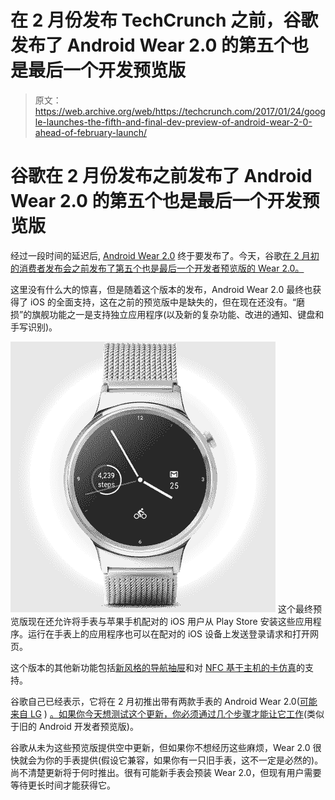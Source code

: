 # 在 2 月份发布 TechCrunch 之前，谷歌发布了 Android Wear 2.0 的第五个也是最后一个开发预览版

> 原文：<https://web.archive.org/web/https://techcrunch.com/2017/01/24/google-launches-the-fifth-and-final-dev-preview-of-android-wear-2-0-ahead-of-february-launch/>

# 谷歌在 2 月份发布之前发布了 Android Wear 2.0 的第五个也是最后一个开发预览版

经过一段时间的延迟后, [Android Wear 2.0](https://web.archive.org/web/20221206142809/https://developer.android.com/wear/preview/index.html) 终于要发布了。今天，谷歌[在 2 月初的消费者发布会之前发布了第五个也是最后一个开发者预览版的 Wear 2.0。](https://web.archive.org/web/20221206142809/https://developer.android.com/wear/preview/index.html)

这里没有什么大的惊喜，但是随着这个版本的发布，Android Wear 2.0 最终也获得了 iOS 的全面支持，这在之前的预览版中是缺失的，但在现在还没有。“磨损”的旗舰功能之一是支持独立应用程序(以及新的复杂功能、改进的通知、键盘和手写识别)。

[![complications-main-image](img/04db7ef748556af6423fcd964b7f7ee0.png)](https://web.archive.org/web/20221206142809/https://beta.techcrunch.com/wp-content/uploads/2017/01/complications-main-image.png) 这个最终预览版现在还允许将手表与苹果手机配对的 iOS 用户从 Play Store 安装这些应用程序。运行在手表上的应用程序也可以在配对的 iOS 设备上发送登录请求和打开网页。

这个版本的其他新功能包括[新风格的导航抽屉](https://web.archive.org/web/20221206142809/https://developer.android.com/wear/preview/features/ui-nav-actions.html#create-a-drawer)和对 [NFC 基于主机的卡仿真](https://web.archive.org/web/20221206142809/https://developer.android.com/guide/topics/connectivity/nfc/hce.html)的支持。

谷歌自己已经表示，它将在 2 月初推出带有两款手表的 Android Wear 2.0([可能来自 LG](https://web.archive.org/web/20221206142809/http://www.technobuffalo.com/2017/01/23/lg-watch-sport-watch-style-android-wear-2-0-image/) ) [。如果你今天想测试这个更新，你必须通过](https://web.archive.org/web/20221206142809/https://beta.techcrunch.com/2016/12/22/android-wear-2-0-debuts-on-two-partner-flagship-smartwatches-in-early-2017/)[几个步骤才能让它工作](https://web.archive.org/web/20221206142809/https://developer.android.com/wear/preview/downloads.html)(类似于旧的 Android 开发者预览版)。

谷歌从未为这些预览版提供空中更新，但如果你不想经历这些麻烦，Wear 2.0 很快就会为你的手表提供(假设它兼容，如果你有一只旧手表，这不一定是必然的)。尚不清楚更新将于何时推出。很有可能新手表会预装 Wear 2.0，但现有用户需要等待更长时间才能获得它。